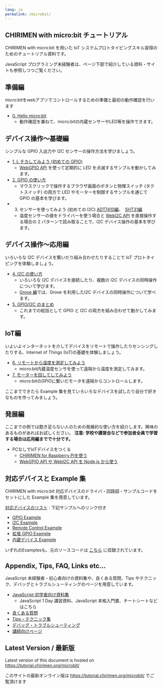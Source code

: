 ```yaml
---
lang: ja
permalink: /microbit/
---
```


## CHIRIMEN with micro:bit チュートリアル

CHIRIMEN with micro:bit を用いた IoT システムプロトタイピングスキル習得のためのチュートリアル資料です。

JavaScript プログラミング未経験者は、ページ下部で紹介している資料・サイトも参照しつつご覧ください。

## 準備編

micro:bitをwebアプリでコントロールするための準備と最初の動作確認を行います

- [0. Hello micro:bit](hello_microbit.md)
  - 動作確認を兼ねて、micro:bitの内蔵センサーやLED等を操作できます。

## デバイス操作～基礎編

シンプルな GPIO 入出力や I2C センサーの操作方法を学びましょう。

- [1. L チカしてみよう (初めての GPIO)](GPIO_starter.md)<!-- section0.md -->
  - [WebGPIO API](http://browserobo.github.io/WebGPIO) を使って定期的に LED を点滅するサンプルを動かしてみます。
- [2. GPIO の使い方](GPIO_basic.md)<!-- section1.md -->
  - マウスクリックで操作するブラウザ画面のボタンと物理スイッチ (タクトスイッチ) の両方で LED やモーターを制御するサンプルを通じて GPIO の基本を学びます。
- 3. センサーを使ってみよう (初めての I2C) [ADT7410編](I2C_starter.md)、　[SHT31編](I2C_starter_sht.md)<!-- section2.md -->
  - 温度センサーの値をドライバーを使う場合と [WebI2C API](http://browserobo.github.io/WebI2C) を直接操作する場合の 2 パターンで読み取ることで、I2C デバイス操作の基本を学びます。

## デバイス操作～応用編

いろいろな I2C デバイスを繋いだり組み合わせたりすることで IoT プロトタイピングを体験しましょう。

- [4. I2C の使い方](I2C_basic.md)<!-- section3.md -->
  - いろいろな I2C デバイスを接続したり、複数の I2C デバイスの同時操作について学びます。
  - [Grove 編](grove.md)では、Grove を利用したI2C デバイスの同時操作について学べます。
- [5. GPIO/I2C のまとめ](device_summary.md)<!-- section4.md -->
  - これまでの総括として GPIO と I2C の両方を組み合わせて動かしてみます。


## IoT編

いよいよインターネットを介してデバイスをリモートで操作したりセンシングしたりする、Internet of Things (IoT)の基礎を体験しましょう。

- [6. リモートから温度を測定してみよう](IoT_sensing.md)
  - micro:bit内蔵温度センサを使って遠隔から温度を測定してみます。
- [7. モーターを回してしてみよう](IoT_actuate.md)
  - micro:bitのGPIOに繋いだモータを遠隔からコントロールします。

ここまでできたら Example 集を見ていろいろなデバイスを試したり自分で好きなものを作ってみましょう。

## 発展編
ここまでの例では飽き足らない人のための発展的な使い方を紹介します。興味のあるものがあればお試しください。
**注意: 学校や講習会などで参加者全員で学習する場合は応用編までで十分です。**
- PCなしでIoTデバイスをつくる
  - [CHIRIMEN for Raspberry PIを使う](../raspi/readme.md)
  - [WebGPIO API や WebI2C API を Node.js から使う](../raspi/nodejs.md)


## 対応デバイスと Example 集

CHIRIMEN with micro:bit 対応デバイスのドライバ・回路図・サンプルコードをセットにした Example 集を用意しています。

[対応デバイスのリスト](partslist.md) : 下記サンプルへのリンク付き

- [GPIO Example](https://chirimen.org/chirimen-micro-bit/examples/#gpio)
- [I2C Example](https://chirimen.org/chirimen-micro-bit/examples/#i2c)
- [Remote Control Example](https://chirimen.org/chirimen-micro-bit/examples/#リモートコントロール-relayserverjsを使います)
- [拡張 GPIO Example](https://chirimen.org/chirimen-micro-bit/examples/#拡張gpio)
- [内蔵デバイス Example](https://chirimen.org/chirimen-micro-bit/examples/#内蔵デバイス)

いずれのExamplesも、元のソースコードは [こちら](https://github.com/chirimen-oh/chirimen-micro-bit/tree/master/examples) に収録されています。

## Appendix, Tips, FAQ, Links etc...

JavaScript 未経験者・初心者向けの資料集や、良くある質問、Tips やテクニック、デバッグとトラブルシューティングのページを用意しています。

- [JavaScript 初学者向け資料集](/js/)
  - JavaScript 1 Day 講習資料、JavaScript 本格入門書、チートシートなどはこちら
- [良くある質問](../raspi/faq.md)
- [Tips・テクニック集](../raspi/tips.md)
- [デバッグ・トラブルシューティング](../raspi/debug.md)
- [講師向けページ](../raspi/teacher.md)

<div class="hide-on-production">
  <!-- tutorial.chirimen.org では hide-on-production クラスの中は表示されない -->

  ## Latest Version / 最新版

  Latest version of this document is hosted on https://tutorial.chirimen.org/microbit/

  このサイトの最新オンライン版は https://tutorial.chirimen.org/microbit/ でご覧頂けます
</div>


<!-- 今後、マルチリンガル対応は、webトランスレーションサービスを使うことにしたい
このディレクトリは、CHIRIMEN for microbit 用のチュートリアルが格納されています。
- [ENGLISH](en)
- [日本語](ja)
-->
